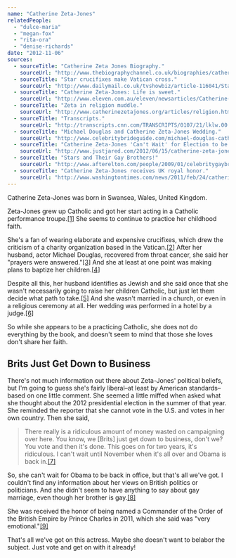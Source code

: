 ```yaml
---
name: "Catherine Zeta-Jones"
relatedPeople:
  - "dulce-maria"
  - "megan-fox"
  - "rita-ora"
  - "denise-richards"
date: "2012-11-06"
sources:
  - sourceTitle: "Catherine Zeta Jones Biography."
    sourceUrl: "http://www.thebiographychannel.co.uk/biographies/catherine-zeta-jones.html"
  - sourceTitle: "Star crucifixes make Vatican cross."
    sourceUrl: "http://www.dailymail.co.uk/tvshowbiz/article-116041/Star-crucifixes-make-Vatican-cross.html"
  - sourceTitle: "Catherine Zeta-Jones: Life is sweet."
    sourceUrl: "http://www.eleven.com.au/eleven/newsarticles/Catherine-Zeta-Jones-Life-is-sweet.htm"
  - sourceTitle: "Zeta in religion muddle."
    sourceUrl: "http://www.catherinezetajones.org/articles/religion.htm"
  - sourceTitle: "Transcripts."
    sourceUrl: "http://transcripts.cnn.com/TRANSCRIPTS/0107/21/lklw.00.html"
  - sourceTitle: "Michael Douglas and Catherine Zeta-Jones Wedding."
    sourceUrl: "http://www.celebritybrideguide.com/michael-douglas-catherine-zeta-jones-wedding/"
  - sourceTitle: "Catherine Zeta-Jones 'Can't Wait' for Election to be Over."
    sourceUrl: "http://www.justjared.com/2012/06/15/catherine-zeta-jones-cant-wait-election-over/"
  - sourceTitle: "Stars and Their Gay Brothers!"
    sourceUrl: "http://www.afterelton.com/people/2009/01/celebritygaybrothers?page=last"
  - sourceTitle: "Catherine Zeta-Jones receives UK royal honor."
    sourceUrl: "http://www.washingtontimes.com/news/2011/feb/24/catherine-zeta-jones-receives-uk-royal-honor/"
---
```


Catherine Zeta-Jones was born in Swansea, Wales, United Kingdom.

Zeta-Jones grew up Catholic and got her start acting in a Catholic performance troupe.<a class="source-citation" href="#http://www.thebiographychannel.co.uk/biographies/catherine-zeta-jones.html" title="Catherine Zeta Jones Biography.">[1]</a> She seems to continue to practice her childhood faith.

She's a fan of wearing elaborate and expensive crucifixes, which drew the criticism of a charity organization based in the Vatican.<a class="source-citation" href="#http://www.dailymail.co.uk/tvshowbiz/article-116041/Star-crucifixes-make-Vatican-cross.html" title="Star crucifixes make Vatican cross.">[2]</a> After her husband, actor Michael Douglas, recovered from throat cancer, she said her "prayers were answered."<a class="source-citation" href="#http://www.eleven.com.au/eleven/newsarticles/Catherine-Zeta-Jones-Life-is-sweet.htm" title="Catherine Zeta-Jones: Life is sweet.">[3]</a> And she at least at one point was making plans to baptize her children.<a class="source-citation" href="#http://www.catherinezetajones.org/articles/religion.htm" title="Zeta in religion muddle.">[4]</a>

Despite all this, her husband identifies as Jewish and she said once that she wasn't necessarily going to raise her children Catholic, but just let them decide what path to take.<a class="source-citation" href="#http://transcripts.cnn.com/TRANSCRIPTS/0107/21/lklw.00.html" title="Transcripts.">[5]</a> And she wasn't married in a church, or even in a religious ceremony at all. Her wedding was performed in a hotel by a judge.<a class="source-citation" href="#http://www.celebritybrideguide.com/michael-douglas-catherine-zeta-jones-wedding/" title="Michael Douglas and Catherine Zeta-Jones Wedding.">[6]</a>

So while she appears to be a practicing Catholic, she does not do everything by the book, and doesn't seem to mind that those she loves don't share her faith.


## Brits Just Get Down to Business

There's not much information out there about Zeta-Jones' political beliefs, but I'm going to guess she's fairly liberal–at least by American standards–based on one little comment. She seemed a little miffed when asked what she thought about the 2012 presidential election in the summer of that year. She reminded the reporter that she cannot vote in the U.S. and votes in her own country. Then she said,

>There really is a ridiculous amount of money wasted on campaigning over here. You know, we [Brits] just get down to business, don't we? You vote and then it's done. This goes on for two years, it's ridiculous. I can't wait until November when it's all over and Obama is back in.<a class="source-citation" href="#http://www.justjared.com/2012/06/15/catherine-zeta-jones-cant-wait-election-over/" title="Catherine Zeta-Jones &apos;Can&apos;t Wait&apos; for Election to be Over.">[7]</a>

So, she can't wait for Obama to be back in office, but that's all we've got. I couldn't find any information about her views on British politics or politicians. And she didn't seem to have anything to say about gay marriage, even though her brother is gay.<a class="source-citation" href="#http://www.afterelton.com/people/2009/01/celebritygaybrothers?page=last" title="Stars and Their Gay Brothers!">[8]</a>

She was received the honor of being named a Commander of the Order of the British Empire by Prince Charles in 2011, which she said was "very emotional."<a class="source-citation" href="#http://www.washingtontimes.com/news/2011/feb/24/catherine-zeta-jones-receives-uk-royal-honor/" title="Catherine Zeta-Jones receives UK royal honor.">[9]</a>

That's all we've got on this actress. Maybe she doesn't want to belabor the subject. Just vote and get on with it already!